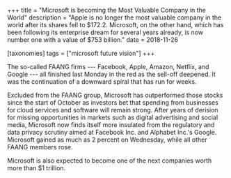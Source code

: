 +++
title = "Microsoft is becoming the Most Valuable Company in the World"
description = "Apple is no longer the most valuable company in the world after its shares fell to $172.2. Microsoft, on the other hand, which has been following its enterprise dream for several years already, is now number one with a value of $753 billion."
date = 2018-11-26

[taxonomies]
tags = ["microsoft future vision"]
+++

The so-called FAANG firms --- Facebook, Apple, Amazon, Netflix,
and Google --- all finished last Monday in the red as the sell-off
deepened. It was the continuation of a downward spiral that has run for
weeks.

Excluded from the FAANG group, Microsoft has outperformed those
stocks since the start of October as investors bet that spending from
businesses for cloud services and software will remain strong. After
years of derision for missing opportunities in markets such as digital
advertising and social media, Microsoft now finds itself more insulated
from the regulatory and data privacy scrutiny aimed at Facebook Inc. and
Alphabet Inc.'s Google. Microsoft gained as much as 2 percent on
Wednesday, while all other FAANG members rose.

Microsoft is also expected to become one of the next companies worth
more than \$1 trillion.